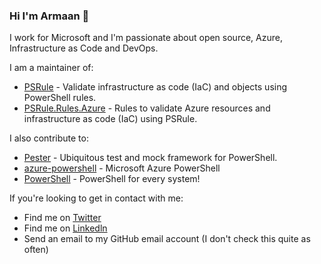 ### Hi I'm Armaan 👋

I work for Microsoft and I'm passionate about open source, Azure, Infrastructure as Code and DevOps.

I am a maintainer of:

- [PSRule] - Validate infrastructure as code (IaC) and objects using PowerShell rules.
- [PSRule.Rules.Azure] - Rules to validate Azure resources and infrastructure as code (IaC) using PSRule.

I also contribute to:

- [Pester] - Ubiquitous test and mock framework for PowerShell.
- [azure-powershell] - Microsoft Azure PowerShell
- [PowerShell] - PowerShell for every system!

If you're looking to get in contact with me:
- Find me on [Twitter]
- Find me on [Linkedln]
- Send an email to my GitHub email account (I don't check this quite as often)

[PSRule]: https://github.com/microsoft/PSRule
[PSRule.Rules.Azure]: https://github.com/Azure/PSRule.Rules.Azure
[Pester]: https://github.com/pester/Pester
[azure-powershell]: https://github.com/Azure/azure-powershell
[PowerShell]: https://github.com/PowerShell/PowerShell
[Twitter]: https://twitter.com/McleodArmaan
[Linkedln]: https://www.linkedin.com/in/armaan-mcleod-533452137/
